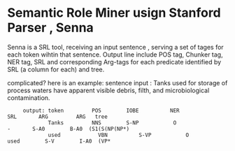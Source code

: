 # Semantic Role Miner usign Stanford Parser , Senna

Senna is a SRL tool, receiving an input sentence , serving a set of tages for each token wihtin that sentence.
Output line include POS tag, Chunker tag, NER tag, SRL and corresponding Arg-tags for each predicate identified by SRL (a column for each) and tree.

complicated? here is an example:
sentence input : Tanks used for storage of process waters have apparent visible debris, filth, and microbiological contamination.
         
         output: token         POS        IOBE          NER             SRL       ARG         ARG   tree 
                 Tanks         NNS	      S-NP	         O	              -	      S-A0	      B-A0	(S1(S(NP(NP*)
                 used	         VBN	      S-VP	         O	           used	       S-V	      I-A0	(VP*